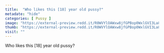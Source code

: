 ```yaml
---
title:  "Who likes this [18] year old pussy?"
metadate: "hide"
categories: [ Pussy ]
image: "https://external-preview.redd.it/R0WVYlOAWxw8jfGPBop0WxlGVI3La8ueJJWHjBzGMWY.jpg?auto=webp&s=7004dfc3a97e7c606586bf88fd2765850372c154"
thumb: "https://external-preview.redd.it/R0WVYlOAWxw8jfGPBop0WxlGVI3La8ueJJWHjBzGMWY.jpg?width=1080&crop=smart&auto=webp&s=09be5122601f3b4ee798235cef96acea5275b9a6"
visit: ""
---
```

Who likes this [18] year old pussy?
